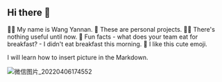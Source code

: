 ## Hi there 👋

🙋‍♀️ My name is Wang Yannan.
🌈 These are personal projects.
👩‍💻 There's nothing useful until now. 
🍿 Fun facts - what does your team eat for breakfast? - I didn't eat breakfast this morning.
🧙 I like this cute emoji.

I will learn how to insert picture in the Markdown.

![微信图片_20220406174552](https://user-images.githubusercontent.com/66931099/162564050-df4ff603-8b39-42a0-bc13-cf60f9de92b5.jpg)
